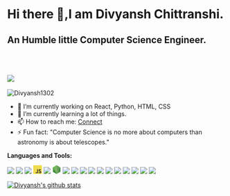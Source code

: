 # Hi there 👋,I am Divyansh Chittranshi.


## An Humble little Computer Science Engineer.


<code><br><br> <img src="https://camo.githubusercontent.com/bbbe8f3c3c04935f1b491bd463f783c88b991fbc/68747470733a2f2f6d656469612e67697068792e636f6d2f6d656469612f53724832646c4d6d4c7432716f78424e73542f67697068792e676966"></code>

<!--
**Divyansh1302/Divyansh1302** is a ✨ _special_ ✨ repository because its `README.md` (this file) appears on your GitHub profile.
-->
<img src="https://komarev.com/ghpvc/?username=snh3003&label=Views&color=blue&style=plastic" alt="Divyansh1302" />



- 🔭 I’m currently working on React, Python, HTML, CSS
- 🌱 I’m currently learning a lot of things.
- 📫 How to reach me: [Connect](https://www.linkedin.com/in/divyansh-chittranshi-1b2b7a24/)
- ⚡ Fun fact: "Computer Science is no more about computers than astronomy is about telescopes."


**Languages and Tools:** 

<code><img height="20" src="https://reactjs.org/logo-og.png"></code>
<code><img height="20" src="https://www.python.org/static/opengraph-icon-200x200.png"></code>
<code><img height="20" src="https://encrypted-tbn0.gstatic.com/images?q=tbn%3AANd9GcSnt0s4-cSHFsZEacCtBUlw-mhL3CW2mI-KJw&usqp=CAU"></code>
<code><img height="20" src="https://raw.githubusercontent.com/github/explore/80688e429a7d4ef2fca1e82350fe8e3517d3494d/topics/javascript/javascript.png"></code>
<code><img height="20" src="https://i.redd.it/31b2ii8hchi31.jpg"></code>
<code><img height="20" src="https://raw.githubusercontent.com/github/explore/80688e429a7d4ef2fca1e82350fe8e3517d3494d/topics/nodejs/nodejs.png"></code>
<code><img height="20" src="https://i7.pngguru.com/preview/170/924/985/microsoft-sql-server-microsoft-azure-sql-database-microsoft.jpg"></code>
<code><img height="20" src="https://cdn.iconscout.com/icon/free/png-512/c-programming-569564.png"></code>
<code><img height="20" src="https://w7.pngwing.com/pngs/578/816/png-transparent-java-class-file-java-platform-standard-edition-java-development-kit-java-runtime-environment-coffee-jar-text-class-orange-thumbnail.png"></code>
<code><img height="20" src="https://camo.githubusercontent.com/7c9b27101ba491969d016f2f2427c3e066f7bd0b/68747470733a2f2f63646e2e7261776769742e636f6d2f6f64622f6f6666696369616c2d626173682d6c6f676f2f6d61737465722f6173736574732f4c6f676f732f4964656e746974792f504e472f424153485f6c6f676f2d7472616e73706172656e742d62672d636f6c6f722e706e67"></code>
<code><img height="20" src="https://w7.pngwing.com/pngs/387/434/png-transparent-javaserver-pages-computer-icons-java-plum-text-logo-monochrome.png"></code>
<code><img height="20" src="https://png.pngtree.com/png-clipart/20190705/original/pngtree-xml-file-document-icon-png-image_4187769.jpg"></code>
<code><img height="20" src="https://obscureproblemsandgotchas.com/wp-content/uploads/2018/06/bootstrap-stack-e1530246058846.png"></code>
<code><img height="20" src="https://cdn0.iconfinder.com/data/icons/logos-and-brands-adobe/512/8_Premier_Pro_Adobe_logo_logos-512.png"></code>
<code><img height="20" src="https://i1.pngguru.com/preview/440/961/198/adobe-suite-for-macos-stacks-adobe-after-effects-icon-png-icon.jpg"></code>
<code><img height="20" src="https://upload.wikimedia.org/wikipedia/commons/8/80/Adobe_Photoshop_CS5_icon.png"></code>
<code><img height="20" src="https://cdn.worldvectorlogo.com/logos/adobe-illustrator-cc.svg"></code>


[![Divyansh's github stats](https://github-readme-stats.vercel.app/api?username=Divyansh1302)](https://github.com/Divyansh1302/github-readme-stats)

